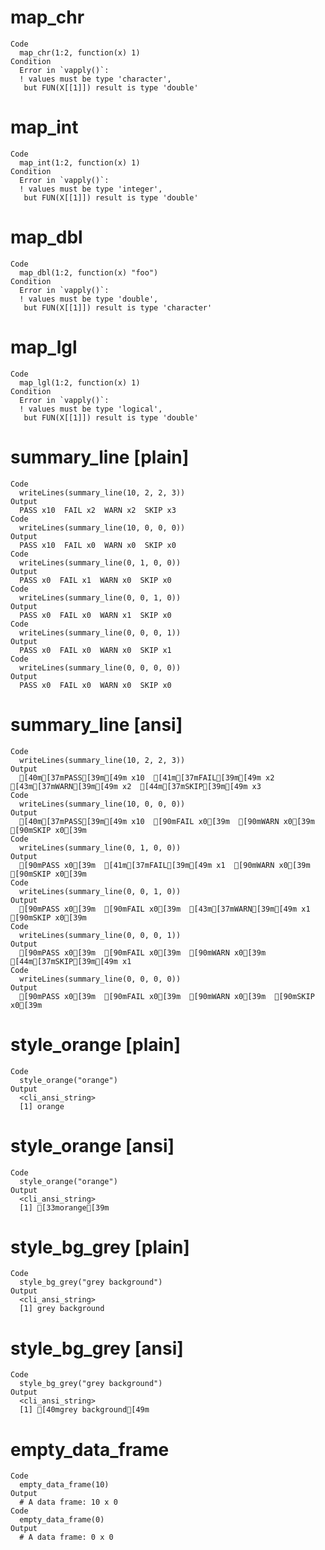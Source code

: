 # map_chr

    Code
      map_chr(1:2, function(x) 1)
    Condition
      Error in `vapply()`:
      ! values must be type 'character',
       but FUN(X[[1]]) result is type 'double'

# map_int

    Code
      map_int(1:2, function(x) 1)
    Condition
      Error in `vapply()`:
      ! values must be type 'integer',
       but FUN(X[[1]]) result is type 'double'

# map_dbl

    Code
      map_dbl(1:2, function(x) "foo")
    Condition
      Error in `vapply()`:
      ! values must be type 'double',
       but FUN(X[[1]]) result is type 'character'

# map_lgl

    Code
      map_lgl(1:2, function(x) 1)
    Condition
      Error in `vapply()`:
      ! values must be type 'logical',
       but FUN(X[[1]]) result is type 'double'

# summary_line [plain]

    Code
      writeLines(summary_line(10, 2, 2, 3))
    Output
      PASS x10  FAIL x2  WARN x2  SKIP x3
    Code
      writeLines(summary_line(10, 0, 0, 0))
    Output
      PASS x10  FAIL x0  WARN x0  SKIP x0
    Code
      writeLines(summary_line(0, 1, 0, 0))
    Output
      PASS x0  FAIL x1  WARN x0  SKIP x0
    Code
      writeLines(summary_line(0, 0, 1, 0))
    Output
      PASS x0  FAIL x0  WARN x1  SKIP x0
    Code
      writeLines(summary_line(0, 0, 0, 1))
    Output
      PASS x0  FAIL x0  WARN x0  SKIP x1
    Code
      writeLines(summary_line(0, 0, 0, 0))
    Output
      PASS x0  FAIL x0  WARN x0  SKIP x0

# summary_line [ansi]

    Code
      writeLines(summary_line(10, 2, 2, 3))
    Output
      [40m[37mPASS[39m[49m x10  [41m[37mFAIL[39m[49m x2  [43m[37mWARN[39m[49m x2  [44m[37mSKIP[39m[49m x3
    Code
      writeLines(summary_line(10, 0, 0, 0))
    Output
      [40m[37mPASS[39m[49m x10  [90mFAIL x0[39m  [90mWARN x0[39m  [90mSKIP x0[39m
    Code
      writeLines(summary_line(0, 1, 0, 0))
    Output
      [90mPASS x0[39m  [41m[37mFAIL[39m[49m x1  [90mWARN x0[39m  [90mSKIP x0[39m
    Code
      writeLines(summary_line(0, 0, 1, 0))
    Output
      [90mPASS x0[39m  [90mFAIL x0[39m  [43m[37mWARN[39m[49m x1  [90mSKIP x0[39m
    Code
      writeLines(summary_line(0, 0, 0, 1))
    Output
      [90mPASS x0[39m  [90mFAIL x0[39m  [90mWARN x0[39m  [44m[37mSKIP[39m[49m x1
    Code
      writeLines(summary_line(0, 0, 0, 0))
    Output
      [90mPASS x0[39m  [90mFAIL x0[39m  [90mWARN x0[39m  [90mSKIP x0[39m

# style_orange [plain]

    Code
      style_orange("orange")
    Output
      <cli_ansi_string>
      [1] orange

# style_orange [ansi]

    Code
      style_orange("orange")
    Output
      <cli_ansi_string>
      [1] [33morange[39m

# style_bg_grey [plain]

    Code
      style_bg_grey("grey background")
    Output
      <cli_ansi_string>
      [1] grey background

# style_bg_grey [ansi]

    Code
      style_bg_grey("grey background")
    Output
      <cli_ansi_string>
      [1] [40mgrey background[49m

# empty_data_frame

    Code
      empty_data_frame(10)
    Output
      # A data frame: 10 x 0
    Code
      empty_data_frame(0)
    Output
      # A data frame: 0 x 0

